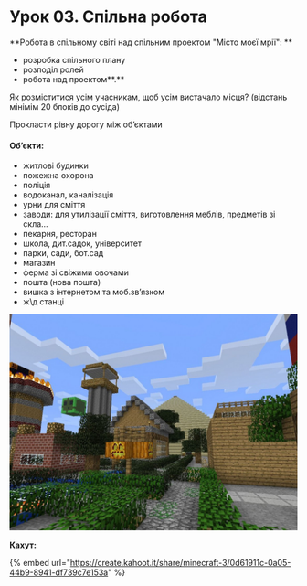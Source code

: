 # Урок 03. Спільна робота

**Робота в спільному світі над спільним проектом "Місто моєї мрії": **

* розробка спільного плану
* розподіл ролей
* робота над проектом**.**

Як розміститися усім учасникам, щоб усім вистачало місця? (відстань мінімім 20 блоків до сусіда)

Прокласти рівну дорогу між об’єктами

#### Об’єкти:

* житлові будинки
* пожежна охорона
* поліція
* водоканал, каналізація
* урни для сміття
* заводи: для утилізації сміття, виготовлення меблів, предметів зі скла...
* пекарня, ресторан
* школа, дит.садок, університет
* парки, сади, бот.сад
* магазин
* ферма зі свіжими овочами
* пошта (нова пошта)
* вишка з інтернетом та моб.зв’язком
* ж\д станці

![](<../../.gitbook/assets/image (164).png>)

**Кахут:**

{% embed url="https://create.kahoot.it/share/minecraft-3/0d61911c-0a05-44b9-8941-df739c7e153a" %}
